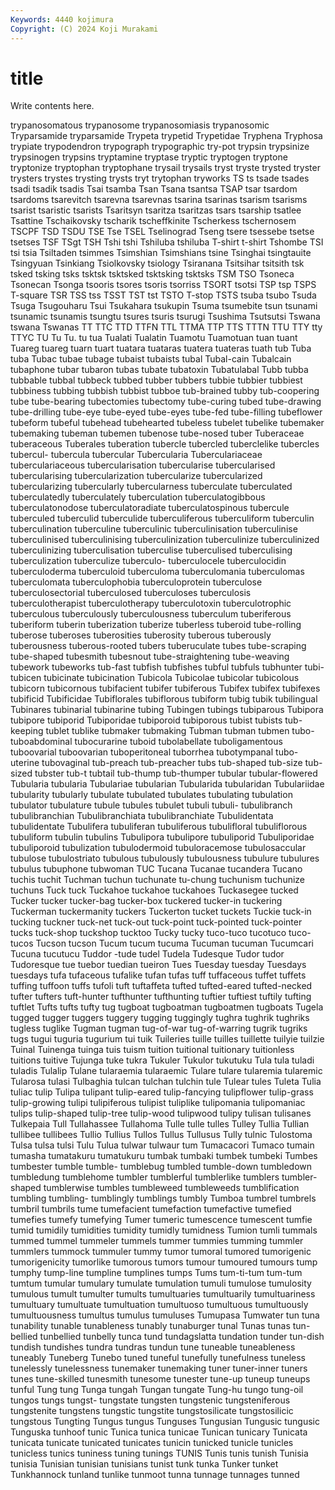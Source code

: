```yaml
---
Keywords: 4440 kojimura
Copyright: (C) 2024 Koji Murakami
---
```


# title

Write contents here.



 trypanosomatous trypanosome trypanosomiasis trypanosomic
Tryparsamide tryparsamide Trypeta trypetid Trypetidae Tryphena Tryphosa trypiate trypodendron trypograph
trypographic try-pot trypsin trypsinize trypsinogen trypsins tryptamine tryptase tryptic tryptogen
tryptone tryptonize tryptophan tryptophane trysail trysails tryst tryste trysted tryster
trysters trystes trysting trysts tryt trytophan tryworks TS ts tsade
tsades tsadi tsadik tsadis Tsai tsamba Tsan Tsana tsantsa TSAP
tsar tsardom tsardoms tsarevitch tsarevna tsarevnas tsarina tsarinas tsarism tsarisms
tsarist tsaristic tsarists Tsaritsyn tsaritza tsaritzas tsars tsarship tsatlee Tsattine
Tschaikovsky tscharik tscheffkinite Tscherkess tschernosem TSCPF TSD TSDU TSE Tse
TSEL Tselinograd Tseng tsere tsessebe tsetse tsetses TSF TSgt TSH
Tshi tshi Tshiluba tshiluba T-shirt t-shirt Tshombe TSI tsi tsia
Tsiltaden tsimmes Tsimshian Tsimshians tsine Tsinghai tsingtauite Tsingyuan Tsinkiang Tsiolkovsky
tsiology Tsiranana Tsitsihar tsitsith tsk tsked tsking tsks tsktsk tsktsked
tsktsking tsktsks TSM TSO Tsoneca Tsonecan Tsonga tsooris tsores tsoris
tsorriss TSORT tsotsi TSP tsp TSPS T-square TSR TSS tss
TSST TST tst TSTO T-stop TSTS tsuba tsubo Tsuda Tsuga
Tsugouharu Tsui Tsukahara tsukupin Tsuma tsumebite tsun tsunami tsunamic tsunamis
tsungtu tsures tsuris tsurugi Tsushima Tsutsutsi Tswana tswana Tswanas TT
TTC TTD TTFN TTL TTMA TTP TTS TTTN TTU TTY
tty TTYC TU Tu Tu. tu tua Tualati Tualatin Tuamotu
Tuamotuan tuan tuant Tuareg tuareg tuarn tuart tuatara tuataras tuatera
tuateras tuath tub Tuba tuba Tubac tubae tubage tubaist tubaists
tubal Tubal-cain Tubalcain tubaphone tubar tubaron tubas tubate tubatoxin Tubatulabal
Tubb tubba tubbable tubbal tubbeck tubbed tubber tubbers tubbie tubbier
tubbiest tubbiness tubbing tubbish tubbist tubboe tub-brained tubby tub-coopering tube
tube-bearing tubectomies tubectomy tube-curing tubed tube-drawing tube-drilling tube-eye tube-eyed tube-eyes
tube-fed tube-filling tubeflower tubeform tubeful tubehead tubehearted tubeless tubelet tubelike
tubemaker tubemaking tubeman tubemen tubenose tube-nosed tuber Tuberaceae tuberaceous Tuberales
tuberation tubercle tubercled tuberclelike tubercles tubercul- tubercula tubercular Tubercularia Tuberculariaceae
tuberculariaceous tubercularisation tubercularise tubercularised tubercularising tubercularization tubercularize tubercularized tubercularizing tubercularly
tubercularness tuberculate tuberculated tuberculatedly tuberculately tuberculation tuberculatogibbous tuberculatonodose tuberculatoradiate tuberculatospinous
tubercule tuberculed tuberculid tuberculide tuberculiferous tuberculiform tuberculin tuberculination tuberculine tuberculinic
tuberculinisation tuberculinise tuberculinised tuberculinising tuberculinization tuberculinize tuberculinized tuberculinizing tuberculisation tuberculise
tuberculised tuberculising tuberculization tuberculize tuberculo- tuberculocele tuberculocidin tuberculoderma tuberculoid tuberculoma
tuberculomania tuberculomas tuberculomata tuberculophobia tuberculoprotein tuberculose tuberculosectorial tuberculosed tuberculoses tuberculosis
tuberculotherapist tuberculotherapy tuberculotoxin tuberculotrophic tuberculous tuberculously tuberculousness tuberculum tuberiferous tuberiform
tuberin tuberization tuberize tuberless tuberoid tube-rolling tuberose tuberoses tuberosities tuberosity
tuberous tuberously tuberousness tuberous-rooted tubers tuberuculate tubes tube-scraping tube-shaped tubesmith
tubesnout tube-straightening tube-weaving tubework tubeworks tub-fast tubfish tubfishes tubful tubfuls
tubhunter tubi- tubicen tubicinate tubicination Tubicola Tubicolae tubicolar tubicolous tubicorn
tubicornous tubifacient tubifer tubiferous Tubifex tubifex tubifexes tubificid Tubificidae Tubiflorales
tubiflorous tubiform tubig tubik tubilingual Tubinares tubinarial tubinarine tubing Tubingen
tubings tubiparous Tubipora tubipore tubiporid Tubiporidae tubiporoid tubiporous tubist tubists
tub-keeping tublet tublike tubmaker tubmaking Tubman tubman tubmen tubo- tuboabdominal
tubocurarine tuboid tubolabellate tuboligamentous tuboovarial tuboovarian tuboperitoneal tuborrhea tubotympanal tubo-uterine
tubovaginal tub-preach tub-preacher tubs tub-shaped tub-size tub-sized tubster tub-t tubtail
tub-thump tub-thumper tubular tubular-flowered Tubularia tubularia Tubulariae tubularian Tubularida tubularidan
Tubulariidae tubularity tubularly tubulate tubulated tubulates tubulating tubulation tubulator tubulature
tubule tubules tubulet tubuli tubuli- tubulibranch tubulibranchian Tubulibranchiata tubulibranchiate Tubulidentata
tubulidentate Tubulifera tubuliferan tubuliferous tubulifloral tubuliflorous tubuliform tubulin tubulins Tubulipora
tubulipore tubuliporid Tubuliporidae tubuliporoid tubulization tubulodermoid tubuloracemose tubulosaccular tubulose tubulostriato
tubulous tubulously tubulousness tubulure tubulures tubulus tubuphone tubwoman TUC Tucana
Tucanae tucandera Tucano tuchis tuchit Tuchman tuchun tuchunate tu-chung tuchunism
tuchunize tuchuns Tuck tuck Tuckahoe tuckahoe tuckahoes Tuckasegee tucked Tucker
tucker tucker-bag tucker-box tuckered tucker-in tuckering Tuckerman tuckermanity tuckers Tuckerton
tucket tuckets Tuckie tuck-in tucking tuckner tuck-net tuck-out tuck-point tuck-pointed
tuck-pointer tucks tuck-shop tuckshop tucktoo Tucky tucky tuco-tuco tucotuco tuco-tucos
Tucson tucson Tucum tucum tucuma Tucuman tucuman Tucumcari Tucuna tucutucu
Tuddor -tude tudel Tudela Tudesque Tudor tudor Tudoresque tue tuebor
tuedian tueiron Tues Tuesday tuesday Tuesdays tuesdays tufa tufaceous tufalike
tufan tufas tuff tuffaceous tuffet tuffets tuffing tuffoon tuffs tufoli
tuft tuftaffeta tufted tufted-eared tufted-necked tufter tufters tuft-hunter tufthunter tufthunting
tuftier tuftiest tuftily tufting tuftlet Tufts tufts tufty tug tugboat
tugboatman tugboatmen tugboats Tugela tugged tugger tuggers tuggery tugging tuggingly
tughra tughrik tughriks tugless tuglike Tugman tugman tug-of-war tug-of-warring tugrik
tugriks tugs tugui tuguria tugurium tui tuik Tuileries tuille tuilles
tuillette tuilyie tuilzie Tuinal Tuinenga tuinga tuis tuism tuition tuitional
tuitionary tuitionless tuitions tuitive Tujunga tuke tukra Tukuler Tukulor tukutuku
Tula tula tuladi tuladis Tulalip Tulane tularaemia tularaemic Tulare tulare
tularemia tularemic Tularosa tulasi Tulbaghia tulcan tulchan tulchin tule Tulear
tules Tuleta Tulia tuliac tulip Tulipa tulipant tulip-eared tulip-fancying tulipflower
tulip-grass tulip-growing tulipi tulipiferous tulipist tuliplike tulipomania tulipomaniac tulips tulip-shaped
tulip-tree tulip-wood tulipwood tulipy tulisan tulisanes Tulkepaia Tull Tullahassee Tullahoma
Tulle tulle tulles Tulley Tullia Tullian tullibee tullibees Tullio Tullius
Tullos Tullus Tullusus Tully tulnic Tulostoma Tulsa tulsa tulsi Tulu
Tulua tulwar tulwaur tum Tumacacori Tumaco tumain tumasha tumatakuru tumatukuru
tumbak tumbaki tumbek tumbeki Tumbes tumbester tumble tumble- tumblebug tumbled
tumble-down tumbledown tumbledung tumblehome tumbler tumblerful tumblerlike tumblers tumbler-shaped tumblerwise
tumbles tumbleweed tumbleweeds tumblification tumbling tumbling- tumblingly tumblings tumbly Tumboa
tumbrel tumbrels tumbril tumbrils tume tumefacient tumefaction tumefactive tumefied tumefies
tumefy tumefying Tumer tumeric tumescence tumescent tumfie tumid tumidily tumidities
tumidity tumidly tumidness Tumion tumli tummals tummed tummel tummeler tummels
tummer tummies tumming tummler tummlers tummock tummuler tummy tumor tumoral
tumored tumorigenic tumorigenicity tumorlike tumorous tumors tumour tumoured tumours tump
tumphy tump-line tumpline tumplines tumps Tums tum-ti-tum tum-tum tumtum tumular
tumulary tumulate tumulation tumuli tumulose tumulosity tumulous tumult tumulter tumults
tumultuaries tumultuarily tumultuariness tumultuary tumultuate tumultuation tumultuoso tumultuous tumultuously tumultuousness
tumultus tumulus tumuluses Tumupasa Tumwater tun tuna tunability tunable tunableness
tunably tunaburger tunal Tunas tunas tun-bellied tunbellied tunbelly tunca tund
tundagslatta tundation tunder tun-dish tundish tundishes tundra tundras tundun tune
tuneable tuneableness tuneably Tuneberg Tunebo tuned tuneful tunefully tunefulness tuneless
tunelessly tunelessness tunemaker tunemaking tuner tuner-inner tuners tunes tune-skilled tunesmith
tunesome tunester tune-up tuneup tuneups tunful Tung tung Tunga tungah
Tungan tungate Tung-hu tungo tung-oil tungos tungs tungst- tungstate tungsten
tungstenic tungsteniferous tungstenite tungstens tungstic tungstite tungstosilicate tungstosilicic tungstous Tungting
Tungus tungus Tunguses Tungusian Tungusic tungusic Tunguska tunhoof tunic Tunica
tunica tunicae Tunican tunicary Tunicata tunicata tunicate tunicated tunicates tunicin
tunicked tunicle tunicles tunicless tunics tuniness tuning tunings TUNIS Tunis
tunis tunish Tunisia tunisia Tunisian tunisian tunisians tunist tunk tunka
Tunker tunket Tunkhannock tunland tunlike tunmoot tunna tunnage tunnages tunned
